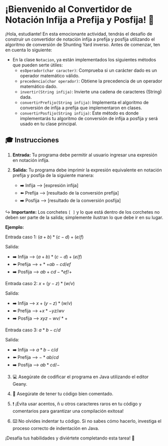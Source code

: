 # ¡Bienvenido al Convertidor de Notación Infija a Prefija y Posfija! :rocket:

¡Hola, estudiante! En esta emocionante actividad, tendrás el desafío de construir un convertidor de notación infija a prefija y posfija utilizando el algoritmo de conversión de Shunting Yard inverso. Antes de comenzar, ten en cuenta lo siguiente:

- En la clase `Notacion`, ya están implementados los siguientes métodos que pueden serte útiles:
  - `esOperador(char caracter)`: Comprueba si un carácter dado es un operador matemático válido.
  - `precedencia(char operador)`: Obtiene la precedencia de un operador matemático dado.
  - `invertir(String infija)`: Invierte una cadena de caracteres (String) dada.
  - `convertirPrefijo(String infija)`: Implementa el algoritmo de conversión de infija a prefija que implementaron en clases.
  - `convertirPosfijo(String infija)`: Este método es donde implementarás tu algoritmo de conversión de infija a posfija y será usado en tu clase principal.

## :mortar_board: Instrucciones

1. **Entrada:** Tu programa debe permitir al usuario ingresar una expresión en notación infija.

2. **Salida:** Tu programa debe imprimir la expresión equivalente en notación prefija y posfija de la siguiente manera:
   - :arrow_right: Infija --> [expresión infija]
   - :arrow_left: Prefija --> [resultado de la conversión prefija]
   - :arrow_right: Posfija --> [resultado de la conversión posfija]

:arrow_right_hook: **Importante:** Los corchetes `[ ]` y lo que está dentro de los corchetes no deben ser parte de la salida; simplemente ilustran lo que debe ir en su lugar.

   **Ejemplo:**

   Entrada caso 1: 
   $(a+b)*(c-d)+(e/f)$

   Salida: 
   - :arrow_right: Infija --> $(a+b)*(c-d)+(e/f)$
   - :arrow_left: Prefija --> $+*+ab-cd/ef$
   - :arrow_right: Posfija --> $ab+cd-*ef/+$

   Entrada caso 2: 
   $x+(y-z)*(w/v)$

   Salida: 
   - :arrow_right: Infija --> $x+(y-z)*(w/v)$
   - :arrow_left: Prefija --> $+x*-yz/wv$
   - :arrow_right: Posfija --> $xyz-wv/*+$

   Entrada caso 3: 
   $a*b-c/d$

   Salida: 
   - :arrow_right: Infija --> $a*b-c/d$
   - :arrow_left: Prefija --> $-*ab/cd$
   - :arrow_right: Posfija --> $ab*cd/-$
  

3. :computer: Asegúrate de codificar el programa en Java utilizando el editor Geany.

4. :page_facing_up: Asegúrate de tener tu código bien comentado.

5. :exclamation: ¡Evita usar acentos, ñ u otros caracteres raros en tu código y comentarios para garantizar una compilación exitosa!

6. :keyboard: No olvides indentar tu código. Si no sabes cómo hacerlo, investiga el proceso correcto de indentación en Java.

¡Desafía tus habilidades y diviértete completando esta tarea! :rocket:
